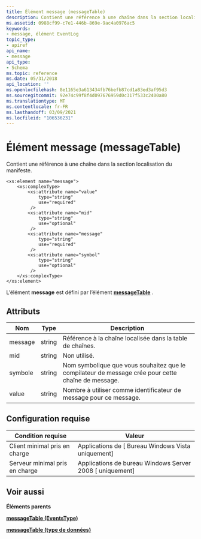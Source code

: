 ```yaml
---
title: Élément message (messageTable)
description: Contient une référence à une chaîne dans la section localisation du manifeste. | Élément message (messageTable)
ms.assetid: 0988cf99-c7e1-446b-869e-9ac4a0976ac5
keywords:
- message, élément EventLog
topic_type:
- apiref
api_name:
- message
api_type:
- Schema
ms.topic: reference
ms.date: 05/31/2018
api_location: ''
ms.openlocfilehash: 8e1165e3a613434fb76befb87cd1a83ed3af95d3
ms.sourcegitcommit: 92e74c99f8f4d097676959d0c317f533c2400a80
ms.translationtype: MT
ms.contentlocale: fr-FR
ms.lasthandoff: 03/09/2021
ms.locfileid: "106536231"
---
```

# <a name="message-messagetable-element"></a>Élément message (messageTable)

Contient une référence à une chaîne dans la section localisation du manifeste.

``` syntax
<xs:element name="message">
    <xs:complexType>
        <xs:attribute name="value"
            type="string"
            use="required"
         />
        <xs:attribute name="mid"
            type="string"
            use="optional"
         />
        <xs:attribute name="message"
            type="string"
            use="required"
         />
        <xs:attribute name="symbol"
            type="string"
            use="optional"
         />
    </xs:complexType>
</xs:element>
```

L’élément **message** est défini par l’élément [**messageTable**](eventmanifestschema-messagetable-instrumentationtype-element.md) .

## <a name="attributes"></a>Attributs



| Nom    | Type   | Description                                                                                        |
|---------|--------|----------------------------------------------------------------------------------------------------|
| message | string | Référence à la chaîne localisée dans la table de chaînes.<br/>                                |
| mid     | string | Non utilisé.<br/>                                                                               |
| symbole  | string | Nom symbolique que vous souhaitez que le compilateur de message crée pour cette chaîne de message.<br/> |
| value   | string | Nombre à utiliser comme identificateur de message pour ce message.<br/>                           |



## <a name="requirements"></a>Configuration requise



| Condition requise | Valeur |
|-------------------------------------|------------------------------------------------------|
| Client minimal pris en charge<br/> | Applications de \[ Bureau Windows Vista uniquement\]<br/>       |
| Serveur minimal pris en charge<br/> | Applications de bureau Windows Server 2008 \[ uniquement\]<br/> |



## <a name="see-also"></a>Voir aussi

<dl> <dt>

**Éléments parents**
</dt> <dt>

[**messageTable (EventsType)**](eventmanifestschema-messagetable-instrumentationtype-element.md)
</dt> <dt>

[**messageTable (type de données)**](eventmanifestschema-messagetable-metadatatype-element.md)
</dt> </dl>

 

 





